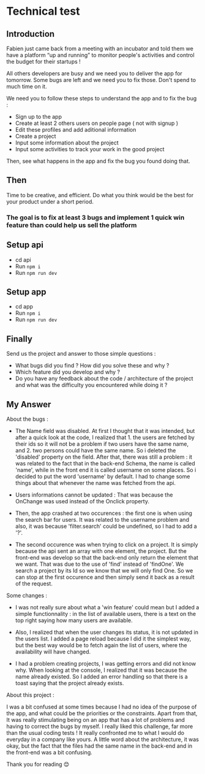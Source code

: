 # Technical test

## Introduction

Fabien just came back from a meeting with an incubator and told them we have a platform “up and running” to monitor people's activities and control the budget for their startups !

All others developers are busy and we need you to deliver the app for tomorrow.
Some bugs are left and we need you to fix those. Don't spend to much time on it.

We need you to follow these steps to understand the app and to fix the bug : 
 - Sign up to the app
 - Create at least 2 others users on people page ( not with signup ) 
 - Edit these profiles and add aditional information 
 - Create a project
 - Input some information about the project
 - Input some activities to track your work in the good project
  
Then, see what happens in the app and fix the bug you found doing that.

## Then
Time to be creative, and efficient. Do what you think would be the best for your product under a short period.

### The goal is to fix at least 3 bugs and implement 1 quick win feature than could help us sell the platform

## Setup api

- cd api
- Run `npm i`
- Run `npm run dev`

## Setup app

- cd app
- Run `npm i`
- Run `npm run dev`

## Finally

Send us the project and answer to those simple questions : 
- What bugs did you find ? How did you solve these and why ? 
- Which feature did you develop and why ? 
- Do you have any feedback about the code / architecture of the project and what was the difficulty you encountered while doing it ? 

## My Answer

About the bugs :

- The Name field was disabled. At first I thought that it was intended, but after a quick look at the code,
I realized that 1. the users are fetched by their ids so it will not be a problem if two users have the same name, and 2.
two persons could have the same name. So i deleted the 'disabled' property on the field.
After that, there was still a problem : it was related to the fact that in the back-end Schema, the name is called 'name',
while in the front end it is called username on some places. So i decided to put the word 'username' by default. I had to change some things about that whenever the name was fetched from the api.

- Users informations cannot be updated : That was because the OnChange was used instead of the Onclick property.

- Then, the app crashed at two occurences : the first one is when using the search bar for users. It was related to the username problem and also, it was because 'filter.search' could be undefined, so I had to add a '?'.

- The second occurence was when trying to click on a project. It is simply because the api sent an array with one element, the project. But the front-end was develop so that the back-end only return the element that we want. That was due to the use of 'find' instead of 'findOne'. We search a project by its Id so we know that we will only find One. So we can stop at the first occurence and then simply send it back as a result of the request.


Some changes :

- I was not really sure about what a 'win feature' could mean but I added a simple functionnality : in the list of available users, there is a text on the top right saying how many users are available.

- Also, I realized that when the user changes its status, it is not updated in the users list. I added a page reload because I did it the simplest way, but the best way would be to fetch again the list of users, where the availability will have changed.

- I had a problem creating projects, I was getting errors and did not know why. When looking at the console, I realized that it was because the name already existed. So I added an error handling so that there is a toast saying that the project already exists.


About this project :

I was a bit confused at some times because I had no idea of the purpose of the app, and what could be the priorities or the constraints. Apart from that, It was really stimulating being on an app that has a lot of problems and having to correct the bugs by myself. I really liked this challenge, far more than the usual coding tests ! It really confronted me to what I would do everyday in a company like yours.
A little word about the architecture, it was okay, but the fact that the files had the same name in the back-end and in the front-end was a bit confusing.

Thank you for reading 😊

